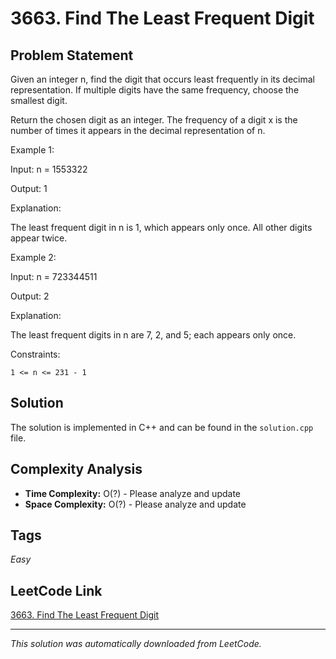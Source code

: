 # 3663. Find The Least Frequent Digit

## Problem Statement

Given an integer n, find the digit that occurs least frequently in its decimal representation. If multiple digits have the same frequency, choose the smallest digit.

Return the chosen digit as an integer.
The frequency of a digit x is the number of times it appears in the decimal representation of n.

Example 1:

Input: n = 1553322

Output: 1

Explanation:

The least frequent digit in n is 1, which appears only once. All other digits appear twice.

Example 2:

Input: n = 723344511

Output: 2

Explanation:

The least frequent digits in n are 7, 2, and 5; each appears only once.

Constraints:

	1 <= n <= 231​​​​​​​ - 1

## Solution

The solution is implemented in C++ and can be found in the `solution.cpp` file.

## Complexity Analysis

- **Time Complexity:** O(?) - Please analyze and update
- **Space Complexity:** O(?) - Please analyze and update

## Tags

*Easy*

## LeetCode Link

[3663. Find The Least Frequent Digit](https://leetcode.com/problems/find-the-least-frequent-digit/)

---

*This solution was automatically downloaded from LeetCode.*
